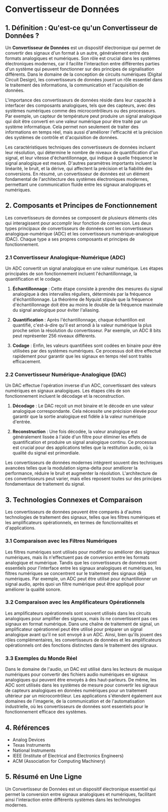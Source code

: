 # Convertisseur de Données

## 1. Définition : Qu'est-ce qu'un **Convertisseur de Données** ?
Un **Convertisseur de Données** est un dispositif électronique qui permet de convertir des signaux d'un format à un autre, généralement entre des formats analogiques et numériques. Son rôle est crucial dans les systèmes électroniques modernes, car il facilite l'interaction entre différentes parties d'un système qui peuvent fonctionner sur des principes de signalisation différents. Dans le domaine de la conception de circuits numériques (Digital Circuit Design), les convertisseurs de données jouent un rôle essentiel dans le traitement des informations, la communication et l'acquisition de données.

L'importance des convertisseurs de données réside dans leur capacité à interfacer des composants analogiques, tels que des capteurs, avec des systèmes numériques comme des microcontrôleurs ou des processeurs. Par exemple, un capteur de température peut produire un signal analogique qui doit être converti en une valeur numérique pour être traité par un système informatique. Cela permet non seulement de traiter des informations en temps réel, mais aussi d'améliorer l'efficacité et la précision des systèmes de contrôle et d'acquisition de données.

Les caractéristiques techniques des convertisseurs de données incluent leur résolution, qui détermine le nombre de niveaux de quantification d'un signal, et leur vitesse d'échantillonnage, qui indique à quelle fréquence le signal analogique est mesuré. D'autres paramètres importants incluent la linéarité, le bruit, et la dérive, qui affectent la précision et la fiabilité des conversions. En résumé, un convertisseur de données est un élément fondamental de l'architecture des systèmes électroniques modernes, permettant une communication fluide entre les signaux analogiques et numériques.

## 2. Composants et Principes de Fonctionnement
Les convertisseurs de données se composent de plusieurs éléments clés qui interagissent pour accomplir leur fonction de conversion. Les deux types principaux de convertisseurs de données sont les convertisseurs analogique-numérique (ADC) et les convertisseurs numérique-analogique (DAC). Chaque type a ses propres composants et principes de fonctionnement.

### 2.1 Convertisseur Analogique-Numérique (ADC)
Un ADC convertit un signal analogique en une valeur numérique. Les étapes principales de son fonctionnement incluent l'échantillonnage, la quantification et le codage. 

1. **Échantillonnage** : Cette étape consiste à prendre des mesures du signal analogique à des intervalles réguliers, déterminés par la fréquence d'échantillonnage. La théorème de Nyquist stipule que la fréquence d'échantillonnage doit être au moins le double de la fréquence maximale du signal analogique pour éviter l'aliasing.

2. **Quantification** : Après l'échantillonnage, chaque échantillon est quantifié, c'est-à-dire qu'il est arrondi à la valeur numérique la plus proche selon la résolution du convertisseur. Par exemple, un ADC 8 bits peut représenter 256 niveaux différents.

3. **Codage** : Enfin, les valeurs quantifiées sont codées en binaire pour être utilisées par des systèmes numériques. Ce processus doit être effectué rapidement pour garantir que les signaux en temps réel sont traités efficacement.

### 2.2 Convertisseur Numérique-Analogique (DAC)
Un DAC effectue l'opération inverse d'un ADC, convertissant des valeurs numériques en signaux analogiques. Les étapes clés de son fonctionnement incluent le décodage et la reconstruction.

1. **Décodage** : Le DAC reçoit un mot binaire et le décode en une valeur analogique correspondante. Cela nécessite une précision élevée pour garantir que la sortie analogique est fidèle à la valeur numérique d'entrée.

2. **Reconstruction** : Une fois décodée, la valeur analogique est généralement lissée à l'aide d'un filtre pour éliminer les effets de quantification et produire un signal analogique continu. Ce processus est crucial pour des applications telles que la restitution audio, où la qualité du signal est primordiale.

Les convertisseurs de données modernes intègrent souvent des techniques avancées telles que la modulation sigma-delta pour améliorer la performance, réduire le bruit et augmenter la résolution. L'architecture de ces convertisseurs peut varier, mais elles reposent toutes sur des principes fondamentaux de traitement du signal.

## 3. Technologies Connexes et Comparaison
Les convertisseurs de données peuvent être comparés à d'autres technologies de traitement des signaux, telles que les filtres numériques et les amplificateurs opérationnels, en termes de fonctionnalités et d'applications.

### 3.1 Comparaison avec les Filtres Numériques
Les filtres numériques sont utilisés pour modifier ou améliorer des signaux numériques, mais ils n'effectuent pas de conversion entre les formats analogique et numérique. Tandis que les convertisseurs de données sont essentiels pour l'interface entre les signaux analogiques et numériques, les filtres numériques se concentrent sur le traitement des signaux déjà numériques. Par exemple, un ADC peut être utilisé pour échantillonner un signal audio, après quoi un filtre numérique peut être appliqué pour améliorer la qualité sonore.

### 3.2 Comparaison avec les Amplificateurs Opérationnels
Les amplificateurs opérationnels sont souvent utilisés dans les circuits analogiques pour amplifier des signaux, mais ils ne convertissent pas ces signaux en format numérique. Dans une chaîne de traitement de signal, un amplificateur opérationnel peut être utilisé pour préparer un signal analogique avant qu'il ne soit envoyé à un ADC. Ainsi, bien qu'ils jouent des rôles complémentaires, les convertisseurs de données et les amplificateurs opérationnels ont des fonctions distinctes dans le traitement des signaux.

### 3.3 Exemples du Monde Réel
Dans le domaine de l'audio, un DAC est utilisé dans les lecteurs de musique numériques pour convertir des fichiers audio numériques en signaux analogiques qui peuvent être envoyés à des haut-parleurs. De même, les ADC sont utilisés dans les systèmes de mesure pour convertir les signaux de capteurs analogiques en données numériques pour un traitement ultérieur par un microcontrôleur. Les applications s'étendent également aux domaines de l'imagerie, de la communication et de l'automatisation industrielle, où les convertisseurs de données sont essentiels pour le fonctionnement efficace des systèmes.

## 4. Références
- Analog Devices
- Texas Instruments
- National Instruments
- IEEE (Institute of Electrical and Electronics Engineers)
- ACM (Association for Computing Machinery)

## 5. Résumé en Une Ligne
Un Convertisseur de Données est un dispositif électronique essentiel qui permet la conversion entre signaux analogiques et numériques, facilitant ainsi l'interaction entre différents systèmes dans les technologies modernes.